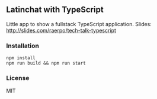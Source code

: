 ## Latinchat with TypeScript
Little app to show a fullstack TypeScript application.
Slides: http://slides.com/raerpo/tech-talk-typescript

### Installation
```
npm install
npm run build && npm run start
```

### License
MIT